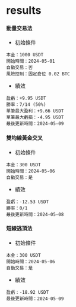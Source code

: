 # results

#### 動量交易法
- 初始條件
```
本金：1000 USDT
開始時間：2024-05-01
自動交易：否
風險控制：固定倉位 0.02 BTC
```
- 績效
```
盈虧：+9.95 USDT
勝率：7/14 (50%)
單筆最大盈利：+9.66 USDT
單筆最大虧損：-4.95 USDT
最後更新時間：2024-05-09
```

#### 雙均線黃金交叉
- 初始條件
```
本金：300 USDT
開始時間：2024-05-06
自動交易：是
```
- 績效
```
盈虧：-12.53 USDT
勝率：0/1
最後更新時間：2024-05-08
```

#### 短線逃頂法
- 初始條件
```
本金：300 USDT
開始時間：2024-05-06
自動交易：是
```
- 績效
```
盈虧：-18.92 USDT
最後更新時間：2024-05-09
```
